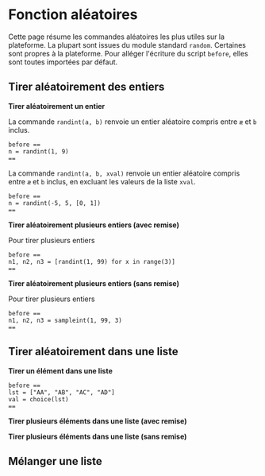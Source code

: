 # Fonction aléatoires

Cette page résume les commandes aléatoires les plus utiles sur la plateforme. La plupart sont issues du module standard `random`. Certaines sont propres à la plateforme. Pour alléger l'écriture du script `before`, elles sont toutes importées par défaut.

## Tirer aléatoirement des entiers

**Tirer aléatoirement un entier**

La commande `randint(a, b)` renvoie un entier aléatoire compris entre `æ` et `b` inclus.

```
before ==
n = randint(1, 9)
==
```

La commande `randint(a, b, xval)` renvoie un entier aléatoire compris entre `æ` et `b` inclus, en excluant les valeurs de la liste `xval`.

```
before ==
n = randint(-5, 5, [0, 1])
==
```

**Tirer aléatoirement plusieurs entiers (avec remise)**

Pour tirer plusieurs entiers 

```
before ==
n1, n2, n3 = [randint(1, 99) for x in range(3)]
==
```

**Tirer aléatoirement plusieurs entiers (sans remise)**

Pour tirer plusieurs entiers 

```
before ==
n1, n2, n3 = sampleint(1, 99, 3)
==
```

## Tirer aléatoirement dans une liste

**Tirer un élément dans une liste**

```
before ==
lst = ["AA", "AB", "AC", "AD"]
val = choice(lst)
==
```

**Tirer plusieurs éléments dans une liste (avec remise)**



**Tirer plusieurs éléments dans une liste (sans remise)**

## Mélanger une liste
